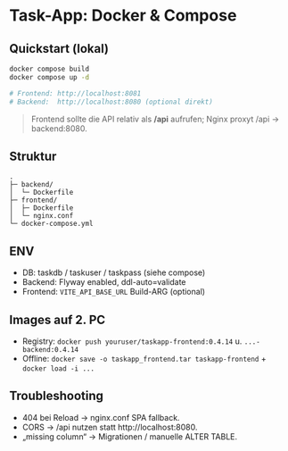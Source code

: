 # Task-App: Docker & Compose

## Quickstart (lokal)
```bash
docker compose build
docker compose up -d

# Frontend: http://localhost:8081
# Backend:  http://localhost:8080 (optional direkt)
```
> Frontend sollte die API relativ als **/api** aufrufen; Nginx proxyt /api -> backend:8080.

## Struktur
```
.
├─ backend/
│  └─ Dockerfile
├─ frontend/
│  ├─ Dockerfile
│  └─ nginx.conf
└─ docker-compose.yml
```

## ENV
- DB: taskdb / taskuser / taskpass (siehe compose)
- Backend: Flyway enabled, ddl-auto=validate
- Frontend: `VITE_API_BASE_URL` Build-ARG (optional)

## Images auf 2. PC
- Registry: `docker push youruser/taskapp-frontend:0.4.14` u. `...-backend:0.4.14`
- Offline: `docker save -o taskapp_frontend.tar taskapp-frontend` + `docker load -i ...`

## Troubleshooting
- 404 bei Reload -> nginx.conf SPA fallback.
- CORS -> /api nutzen statt http://localhost:8080.
- „missing column“ -> Migrationen / manuelle ALTER TABLE.
